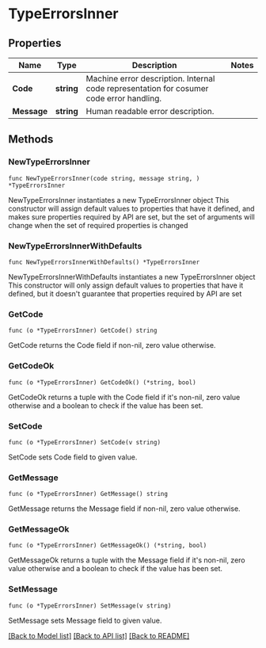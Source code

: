 # TypeErrorsInner

## Properties

Name | Type | Description | Notes
------------ | ------------- | ------------- | -------------
**Code** | **string** | Machine error description. Internal code representation for cosumer code error handling.  | 
**Message** | **string** | Human readable error description.  | 

## Methods

### NewTypeErrorsInner

`func NewTypeErrorsInner(code string, message string, ) *TypeErrorsInner`

NewTypeErrorsInner instantiates a new TypeErrorsInner object
This constructor will assign default values to properties that have it defined,
and makes sure properties required by API are set, but the set of arguments
will change when the set of required properties is changed

### NewTypeErrorsInnerWithDefaults

`func NewTypeErrorsInnerWithDefaults() *TypeErrorsInner`

NewTypeErrorsInnerWithDefaults instantiates a new TypeErrorsInner object
This constructor will only assign default values to properties that have it defined,
but it doesn't guarantee that properties required by API are set

### GetCode

`func (o *TypeErrorsInner) GetCode() string`

GetCode returns the Code field if non-nil, zero value otherwise.

### GetCodeOk

`func (o *TypeErrorsInner) GetCodeOk() (*string, bool)`

GetCodeOk returns a tuple with the Code field if it's non-nil, zero value otherwise
and a boolean to check if the value has been set.

### SetCode

`func (o *TypeErrorsInner) SetCode(v string)`

SetCode sets Code field to given value.


### GetMessage

`func (o *TypeErrorsInner) GetMessage() string`

GetMessage returns the Message field if non-nil, zero value otherwise.

### GetMessageOk

`func (o *TypeErrorsInner) GetMessageOk() (*string, bool)`

GetMessageOk returns a tuple with the Message field if it's non-nil, zero value otherwise
and a boolean to check if the value has been set.

### SetMessage

`func (o *TypeErrorsInner) SetMessage(v string)`

SetMessage sets Message field to given value.



[[Back to Model list]](../README.md#documentation-for-models) [[Back to API list]](../README.md#documentation-for-api-endpoints) [[Back to README]](../README.md)


